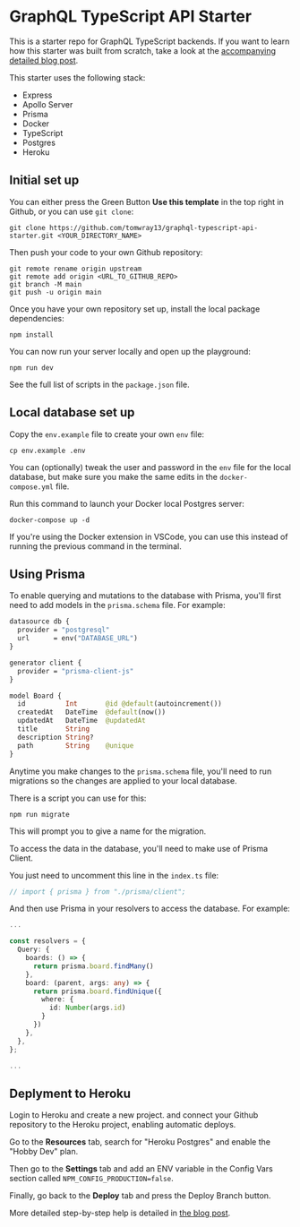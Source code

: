 # GraphQL TypeScript API Starter

This is a starter repo for GraphQL TypeScript backends. If you want to learn how this starter was built from scratch, take a look at the [accompanying detailed blog post](https://tomray.dev/setup-and-deploy-graphql-server).

This starter uses the following stack:

- Express
- Apollo Server
- Prisma
- Docker
- TypeScript
- Postgres
- Heroku

## Initial set up

You can either press the Green Button **Use this template** in the top right in Github, or you can use `git clone`:

```shell
git clone https://github.com/tomwray13/graphql-typescript-api-starter.git <YOUR_DIRECTORY_NAME>
```

Then push your code to your own Github repository:

```shell
git remote rename origin upstream
git remote add origin <URL_TO_GITHUB_REPO>
git branch -M main
git push -u origin main
```

Once you have your own repository set up, install the local package dependencies:

```shell
npm install
```

You can now run your server locally and open up the playground:

```shell
npm run dev
```

See the full list of scripts in the `package.json` file.

## Local database set up

Copy the `env.example` file to create your own `env` file:

```shell
cp env.example .env
```

You can (optionally) tweak the user and password in the `env` file for the local database, but make sure you make the same edits in the `docker-compose.yml` file.

Run this command to launch your Docker local Postgres server:

```shell
docker-compose up -d
```

If you're using the Docker extension in VSCode, you can use this instead of running the previous command in the terminal.

## Using Prisma

To enable querying and mutations to the database with Prisma, you'll first need to add models in the `prisma.schema` file. For example:

```graphql
datasource db {
  provider = "postgresql"
  url      = env("DATABASE_URL")
}

generator client {
  provider = "prisma-client-js"
}

model Board {
  id          Int       @id @default(autoincrement())
  createdAt   DateTime  @default(now())
  updatedAt   DateTime  @updatedAt
  title       String
  description String?
  path        String    @unique
}
```

Anytime you make changes to the `prisma.schema` file, you'll need to run migrations so the changes are applied to your local database.

There is a script you can use for this:

```shell
npm run migrate
```

This will prompt you to give a name for the migration.

To access the data in the database, you'll need to make use of Prisma Client.

You just need to uncomment this line in the `index.ts` file:

```ts
// import { prisma } from "./prisma/client";
```

And then use Prisma in your resolvers to access the database. For example:


```ts
...

const resolvers = {
  Query: {
    boards: () => {
      return prisma.board.findMany()
    },
    board: (parent, args: any) => {
      return prisma.board.findUnique({
        where: {
          id: Number(args.id)
        }
      })
    },
  },
};

...
```

## Deplyment to Heroku

Login to Heroku and create a new project. and connect your Github repository to the Heroku project, enabling automatic deploys.

Go to the **Resources** tab, search for "Heroku Postgres" and enable the "Hobby Dev" plan.

Then go to the **Settings** tab and add an ENV variable in the Config Vars section called `NPM_CONFIG_PRODUCTION=false`.

Finally, go back to the **Deploy** tab and press the Deploy Branch button.

More detailed step-by-step help is detailed in [the blog post](https://tomray.dev/setup-and-deploy-graphql-server).
